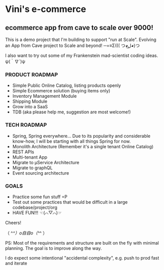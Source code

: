 # Vini's e-commerce
## ecommerce app from cave to scale over 9000!

This is a demo project that I'm building to support "run at Scale".
Evolving an App from Cave project to Scale and beyond! ─=≡Σ((( つ◕ل͜◕)つ


I also want to try out some of my Frankenstein mad-scientist coding ideas. ψ(｀∇´)ψ


### PRODUCT ROADMAP

* Simple Public Online Catalog, listing products openly
* Simple Ecommerce solution (buying items only)
* Inventory Management Module
* Shipping Module
* Grow into a SaaS
* TDB (aka please help me, suggestion are most welcome!)


### TECH ROADMAP

* Spring, Spring everywhere... Due to its popularity and considerable know-how, I will be starting with all things Spring for now.
* Monolith Architecture (Remember it's a single tenant Online Catalog)
* REST APIs
* Multi-tenant App
* Migrate to µService Architecture
* Migrate to graphQL
* Event sourcing architecture

### GOALS

* Practice some fun stuff =P
* Test out some practices that would be difficult in a large codebase/project/org
* HAVE FUN!!! ☜(⌒▽⌒)☞

Cheers!

 （ ^_^）o自自o（^_^ ）
 
 PS: Most of the requirements and structure are built on the fly with minimal planning. The goal is to improve along the way.
 
 I do expect some intentional "accidental complexity", e.g. push to prod fast and iterate
 
  

